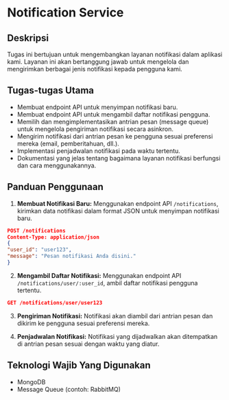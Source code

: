 # Notification Service

## Deskripsi
Tugas ini bertujuan untuk mengembangkan layanan notifikasi dalam aplikasi kami. Layanan ini akan bertanggung jawab untuk mengelola dan mengirimkan berbagai jenis notifikasi kepada pengguna kami.

## Tugas-tugas Utama
- Membuat endpoint API untuk menyimpan notifikasi baru.
- Membuat endpoint API untuk mengambil daftar notifikasi pengguna.
- Memilih dan mengimplementasikan antrian pesan (message queue) untuk mengelola pengiriman notifikasi secara asinkron.
- Mengirim notifikasi dari antrian pesan ke pengguna sesuai preferensi mereka (email, pemberitahuan, dll.).
- Implementasi penjadwalan notifikasi pada waktu tertentu.
- Dokumentasi yang jelas tentang bagaimana layanan notifikasi berfungsi dan cara menggunakannya.

## Panduan Penggunaan
1. **Membuat Notifikasi Baru:** Menggunakan endpoint API `/notifications`, kirimkan data notifikasi dalam format JSON untuk menyimpan notifikasi baru.
```json
POST /notifications
Content-Type: application/json
{
"user_id": "user123",
"message": "Pesan notifikasi Anda disini."
}
```
2. **Mengambil Daftar Notifikasi:** Menggunakan endpoint API `/notifications/user/:user_id`, ambil daftar notifikasi pengguna tertentu.
```json
GET /notifications/user/user123
```
3. **Pengiriman Notifikasi:** Notifikasi akan diambil dari antrian pesan dan dikirim ke pengguna sesuai preferensi mereka.

4. **Penjadwalan Notifikasi:** Notifikasi yang dijadwalkan akan ditempatkan di antrian pesan sesuai dengan waktu yang diatur.

## Teknologi Wajib Yang Digunakan
- MongoDB
- Message Queue (contoh: RabbitMQ)